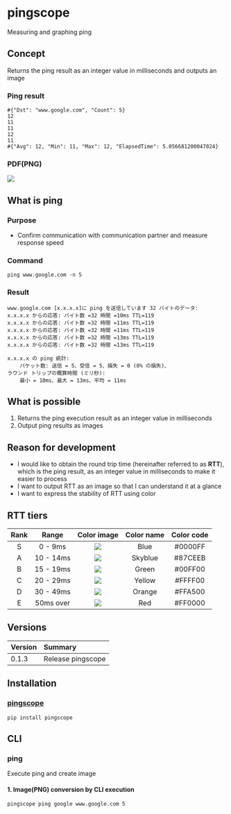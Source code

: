 # pingscope
Measuring and graphing ping

## Concept
Returns the ping result as an integer value in milliseconds and outputs an image

### Ping result
```
#{"Dst": "www.google.com", "Count": 5}
12
11
11
12
11
#{"Avg": 12, "Min": 11, "Max": 12, "ElapsedTime": 5.056681200047024}
```

### PDF(PNG)
![](./images/usage.png)

## What is ping
### Purpose
- Confirm communication with communication partner and measure response speed

### Command
`ping www.google.com -n 5`

### Result
```
www.google.com [x.x.x.x]に ping を送信しています 32 バイトのデータ:
x.x.x.x からの応答: バイト数 =32 時間 =10ms TTL=119
x.x.x.x からの応答: バイト数 =32 時間 =11ms TTL=119
x.x.x.x からの応答: バイト数 =32 時間 =11ms TTL=119
x.x.x.x からの応答: バイト数 =32 時間 =13ms TTL=119
x.x.x.x からの応答: バイト数 =32 時間 =13ms TTL=119

x.x.x.x の ping 統計:
    パケット数: 送信 = 5、受信 = 5、損失 = 0 (0% の損失)、
ラウンド トリップの概算時間 (ミリ秒):
    最小 = 10ms、最大 = 13ms、平均 = 11ms
```

## What is possible
1. Returns the ping execution result as an integer value in milliseconds
2. Output ping results as images

## Reason for development
- I would like to obtain the round trip time (hereinafter referred to as __RTT__), which is the ping result, as an integer value in milliseconds to make it easier to process
- I want to output RTT as an image so that I can understand it at a glance
- I want to express the stability of RTT using color

## RTT tiers
|Rank|Range|Color image|Color name|Color code|
|:-:|:-:|:-:|:-:|:-:|
|S|0 - 9ms|![](https://via.placeholder.com/16/0000ff/FFFFFF/?text=%20)|Blue|#0000FF|
|A|10 - 14ms|![](https://via.placeholder.com/16/a0d8ef/FFFFFF/?text=%20)|Skyblue|#87CEEB|
|B|15 - 19ms|![](https://via.placeholder.com/16/00ff00/FFFFFF/?text=%20)|Green|#00FF00|
|C|20 - 29ms|![](https://via.placeholder.com/16/ffff00/FFFFFF/?text=%20)|Yellow|#FFFF00|
|D|30 - 49ms|![](https://via.placeholder.com/16/ee7800/FFFFFF/?text=%20)|Orange|#FFA500|
|E|50ms over|![](https://via.placeholder.com/16/ff0000/FFFFFF/?text=%20)|Red|#FF0000|

## Versions

|Version|Summary|
|:--|:--|
|0.1.3|Release pingscope|

## Installation
### [pingscope](https://pypi.org/project/pingscope/)
`pip install pingscope`

## CLI
### ping
Execute ping and create image

#### 1. Image(PNG) conversion by CLI execution
`pingscope ping google www.google.com 5`
